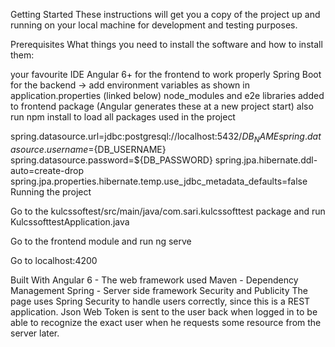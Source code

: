 Getting Started
These instructions will get you a copy of the project up and running on your local machine for development and testing purposes.

Prerequisites
What things you need to install the software and how to install them:

your favourite IDE
Angular 6+ for the frontend to work properly
Spring Boot for the backend -> add environment variables as shown in application.properties (linked below)
node_modules and e2e libraries added to frontend package (Angular generates these at a new project start)
also run npm install to load all packages used in the project

spring.datasource.url=jdbc:postgresql://localhost:5432/${DB_NAME}
spring.datasource.username=${DB_USERNAME}
spring.datasource.password=${DB_PASSWORD}
spring.jpa.hibernate.ddl-auto=create-drop
spring.jpa.properties.hibernate.temp.use_jdbc_metadata_defaults=false
Running the project

Go to the kulcssoftest/src/main/java/com.sari.kulcssofttest package and run KulcssofttestApplication.java

Go to the frontend module and run ng serve

Go to localhost:4200

Built With
Angular 6 - The web framework used
Maven - Dependency Management
Spring - Server side framework
Security and Publicity
The page uses Spring Security to handle users correctly, since this is a REST application. Json Web Token is sent to the user back when logged in to be able to recognize the exact user when he requests some resource from the server later.
